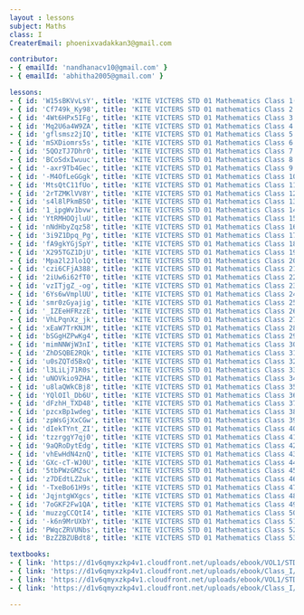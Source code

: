 ```yaml
--- 
layout : lessons 
subject: Maths
class: I
CreaterEmail: phoenixvadakkan3@gmail.com

contributor: 
- { emailId: 'nandhanacv10@gmail.com' }
- { emailId: 'abhitha2005@gmail.com' }

lessons: 
- { id: 'W15sBKVvLsY', title: 'KITE VICTERS STD 01 Mathematics Class 1(First Bell-ഫസ്റ്റ് ബെല്‍)' }
- { id: 'Cf749k_Ky98', title: 'KITE VICTERS STD 01 mathematics Class 2 (First Bell-ഫസ്റ്റ് ബെല്‍)' }
- { id: '4Wt6HPx5IFg', title: 'KITE VICTERS STD 01 Mathematics Class 3 (First Bell-ഫസ്റ്റ് ബെല്‍)' }
- { id: 'Mq2U6a4W9ZA', title: 'KITE VICTERS STD 01 Mathematics Class 4 (First Bell-ഫസ്റ്റ് ബെല്‍)' }
- { id: 'gflsmsz2jIQ', title: 'KITE VICTERS STD 01 Mathematics Class 5 (First Bell-ഫസ്റ്റ് ബെല്‍)' }
- { id: 'mSXDiomrs5s', title: 'KITE VICTERS STD 01 Mathematics Class 6 (First Bell-ഫസ്റ്റ് ബെല്‍)' }
- { id: '5QOzTJ7Dhr0', title: 'KITE VICTERS STD 01 Mathematics Class 7 (First Bell-ഫസ്റ്റ് ബെല്‍)' }  
- { id: 'BCoSdxIwuuc', title: 'KITE VICTERS STD 01 Mathematics Class 8 (First Bell-ഫസ്റ്റ് ബെല്‍)' }
- { id: '-axr9Tb4Gec', title: 'KITE VICTERS STD 01 Mathematics Class 9 (First Bell-ഫസ്റ്റ് ബെല്‍)' }
- { id: '-M4OfLeGGgk', title: 'KITE VICTERS STD 01 Mathematics Class 10 (First Bell-ഫസ്റ്റ് ബെല്‍)' } 
- { id: 'MtsQtC11fUo', title: 'KITE VICTERS STD 01 Mathematics Class 11 (First Bell-ഫസ്റ്റ് ബെല്‍)' }
- { id: '2rTZMKlVV8Y', title: 'KITE VICTERS STD 01 Mathematics Class 12 (First Bell-ഫസ്റ്റ് ബെല്‍)' }
- { id: 's4l8lPkmBS0', title: 'KITE VICTERS STD 01 Mathematics Class 13 (First Bell-ഫസ്റ്റ് ബെല്‍)' }
- { id: '1_ipgWv1bvw', title: 'KITE VICTERS STD 01 Mathematics Class 14 (First Bell-ഫസ്റ്റ് ബെല്‍)' }
- { id: 'YtRMHOQjluU', title: 'KITE VICTERS STD 01 Mathematics Class 15 (First Bell-ഫസ്റ്റ് ബെല്‍)' }
- { id: 'nNdHbyZqz58', title: 'KITE VICTERS STD 01 Mathematics Class 16 (First Bell-ഫസ്റ്റ് ബെല്‍)' }
- { id: '3i9Z1Dpq_Pg', title: 'KITE VICTERS STD 01 Mathematics Class 17 (First Bell-ഫസ്റ്റ് ബെല്‍)' }
- { id: 'fA9gkYGjSpY', title: 'KITE VICTERS STD 01 Mathematics Class 18 (First Bell-ഫസ്റ്റ് ബെല്‍)' }
- { id: 'X295TGZ1DjU', title: 'KITE VICTERS STD 01 Mathematics Class 19 (First Bell-ഫസ്റ്റ് ബെല്‍)' }
- { id: 'Mpa2l2Jlo1Q', title: 'KITE VICTERS STD 01 Mathematics Class 20 (First Bell-ഫസ്റ്റ് ബെല്‍)' }
- { id: 'czi6CFjA388', title: 'KITE VICTERS STD 01 Mathematics Class 21 (First Bell-ഫസ്റ്റ് ബെല്‍)' }
- { id: '2iUw6i62fT0', title: 'KITE VICTERS STD 01 Mathematics Class 22 (First Bell-ഫസ്റ്റ് ബെല്‍)' }
- { id: 'vzITjgZ_-og', title: 'KITE VICTERS STD 01 Mathematics Class 23 (First Bell-ഫസ്റ്റ് ബെല്‍)' }
- { id: '6Ys6wVmplUU', title: 'KITE VICTERS STD 01 Mathematics Class 24 (First Bell-ഫസ്റ്റ് ബെല്‍)' }
- { id: 'smr0zGyajig', title: 'KITE VICTERS STD 01 Mathematics Class 25 (First Bell-ഫസ്റ്റ് ബെല്‍)' }
- { id: '_IZEeHFRzzE', title: 'KITE VICTERS STD 01 Mathematics Class 26 (First Bell-ഫസ്റ്റ് ബെല്‍)' }
- { id: 'VhLPqnXz_jk', title: 'KITE VICTERS STD 01 Mathematics Class 27 (First Bell-ഫസ്റ്റ് ബെല്‍)' }
- { id: 'xEaW7TrKNJM', title: 'KITE VICTERS STD 01 Mathematics Class 28 (First Bell-ഫസ്റ്റ് ബെല്‍)' }
- { id: 'bSGgHZPwKg4', title: 'KITE VICTERS STD 01 Mathematics Class 29 (First Bell-ഫസ്റ്റ് ബെല്‍)' }
- { id: 'mimNNWjW3nI', title: 'KITE VICTERS STD 01 Mathematics Class 30 (First Bell-ഫസ്റ്റ് ബെല്‍)' }
- { id: 'ZhDSQBE2RQk', title: 'KITE VICTERS STD 01 Mathematics Class 31 (First Bell-ഫസ്റ്റ് ബെല്‍)' }
- { id: 'u0sZQTd5BxQ', title: 'KITE VICTERS STD 01 Mathematics Class 32 (First Bell-ഫസ്റ്റ് ബെല്‍)' }
- { id: 'l3LiLj71R0s', title: 'KITE VICTERS STD 01 Mathematics Class 33 (First Bell-ഫസ്റ്റ് ബെല്‍)' }
- { id: 'uNOVkio9ZHA', title: 'KITE VICTERS STD 01 Mathematics Class 34 (First Bell-ഫസ്റ്റ് ബെല്‍)' }
- { id: 'u8laQWkCBj8', title: 'KITE VICTERS STD 01 Mathematics Class 35 (First Bell-ഫസ്റ്റ് ബെല്‍)' }
- { id: 'YQlOIl_Db6U', title: 'KITE VICTERS STD 01 Mathematics Class 36 (First Bell-ഫസ്റ്റ് ബെല്‍)' }
- { id: 'dFzhH_TXD48', title: 'KITE VICTERS STD 01 Mathematics Class 37 (First Bell-ഫസ്റ്റ് ബെല്‍)' }
- { id: 'pzcxBp1wdeg', title: 'KITE VICTERS STD 01 Mathematics Class 38 (First Bell-ഫസ്റ്റ് ബെല്‍)' }
- { id: 'zpWsGjXxCGw', title: 'KITE VICTERS STD 01 Mathematics Class 39 (First Bell-ഫസ്റ്റ് ബെല്‍)' }
- { id: 'dIekTYnt_ZI', title: 'KITE VICTERS STD 01 Mathematics Class 40 (First Bell-ഫസ്റ്റ് ബെല്‍)' }
- { id: 'tzzrggY7qj0', title: 'KITE VICTERS STD 01 Mathematics Class 41 (First Bell-ഫസ്റ്റ് ബെല്‍)' }
- { id: '9aQRoDytEdg', title: 'KITE VICTERS STD 01 Mathematics Class 42 (First Bell-ഫസ്റ്റ് ബെല്‍)' }
- { id: 'vhEwHdN4znQ', title: 'KITE VICTERS STD 01 Mathematics Class 43 (First Bell-ഫസ്റ്റ് ബെല്‍)' }
- { id: 'GXc-cT-WJ0U', title: 'KITE VICTERS STD 01 Mathematics Class 44 (First Bell-ഫസ്റ്റ് ബെല്‍)' }
- { id: '5tbPWzGMZsc', title: 'KITE VICTERS STD 01 Mathematics Class 45 (First Bell-ഫസ്റ്റ് ബെല്‍)' }
- { id: 'z7DEdtLZ2uk', title: 'KITE VICTERS STD 01 Mathematics Class 46 (First Bell-ഫസ്റ്റ് ബെല്‍)' }
- { id: '-TxeBo61H9s', title: 'KITE VICTERS STD 01 Mathematics Class 47 (First Bell-ഫസ്റ്റ് ബെല്‍)' }
- { id: 'JqjntgWXgcs', title: 'KITE VICTERS STD 01 Mathematics Class 48 (First Bell-ഫസ്റ്റ് ബെല്‍)' }
- { id: '7oGKF2Fw1QA', title: 'KITE VICTERS STD 01 Mathematics Class 49 (First Bell-ഫസ്റ്റ് ബെല്‍)' }
- { id: 'muzzgCCQtI4', title: 'KITE VICTERS STD 01 Mathematics Class 50 (First Bell-ഫസ്റ്റ് ബെല്‍)' }
- { id: '-k6n9MrUXbY', title: 'KITE VICTERS STD 01 Mathematics Class 51 (First Bell-ഫസ്റ്റ് ബെല്‍)' }
- { id: 'PWqcZRVUNbs', title: 'KITE VICTERS STD 01 Mathematics Class 52 (First Bell-ഫസ്റ്റ് ബെല്‍)' }
- { id: 'BzZZBZUBdt8', title: 'KITE VICTERS STD 01 Mathematics Class 53 (First Bell-ഫസ്റ്റ് ബെല്‍)' }

textbooks:
- { link: 'https://d1v6qmyxzkp4v1.cloudfront.net/uploads/ebook/VOL1/STD1/MathsEnglish/MathsEnglish.pdf', title: 'mathematics part -1' , medium: 'English' }
- { link: 'https://d1v6qmyxzkp4v1.cloudfront.net/uploads/ebook/Class_I/Maths_Eng_VolII/1-64.pdf', title: 'mathematics Part -2' , medium: 'English' }
- { link: 'https://d1v6qmyxzkp4v1.cloudfront.net/uploads/ebook/VOL1/STD1/MathsMalayalam/MathsMalayalam.pdf ', title: 'mathematics Part -1' , medium: 'Malayalam' }
- { link: 'https://d1v6qmyxzkp4v1.cloudfront.net/uploads/ebook/Class_I/Maths_Mal_VolII/73-136.pdf', title: 'mathematics Part -2' , medium: 'Malayalam' }

---
```

